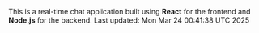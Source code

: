 This is a real-time chat application built using **React** for the frontend and **Node.js** for the backend.
Last updated: Mon Mar 24 00:41:38 UTC 2025
